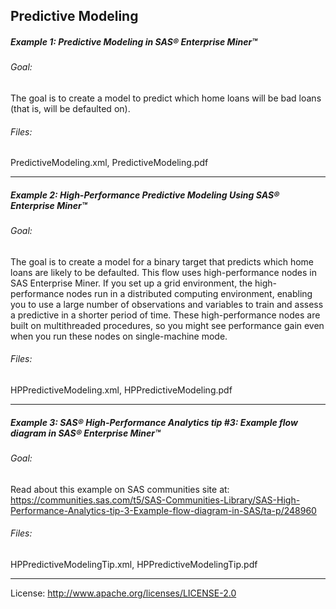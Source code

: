 ## Predictive Modeling

##### Example 1: Predictive Modeling in SAS&reg; Enterprise Miner&trade;

###### Goal:
The goal is to create a model to predict which home loans will be bad loans (that is, will be defaulted on).

###### Files:
PredictiveModeling.xml, PredictiveModeling.pdf

***

##### Example 2: High-Performance Predictive Modeling Using SAS&reg; Enterprise Miner&trade;

###### Goal:
The goal is to create a model for a binary target that predicts which home loans are likely to be defaulted. This flow 
uses high-performance nodes in SAS Enterprise Miner. If you set up a grid environment, the high-performance nodes run in a 
distributed computing environment, enabling you to use a large number of observations and variables to train and assess a 
predictive in a shorter period of time. These high-performance nodes are built on multithreaded procedures, so you might see 
performance gain even when you run these nodes on single-machine mode.

###### Files:
HPPredictiveModeling.xml, HPPredictiveModeling.pdf

***

##### Example 3: SAS&reg; High-Performance Analytics tip #3: Example flow diagram in SAS&reg; Enterprise Miner&trade;

###### Goal:
Read about this example on SAS communities site at: <https://communities.sas.com/t5/SAS-Communities-Library/SAS-High-Performance-Analytics-tip-3-Example-flow-diagram-in-SAS/ta-p/248960>

###### Files:
HPPredictiveModelingTip.xml, HPPredictiveModelingTip.pdf

***

License: <http://www.apache.org/licenses/LICENSE-2.0>